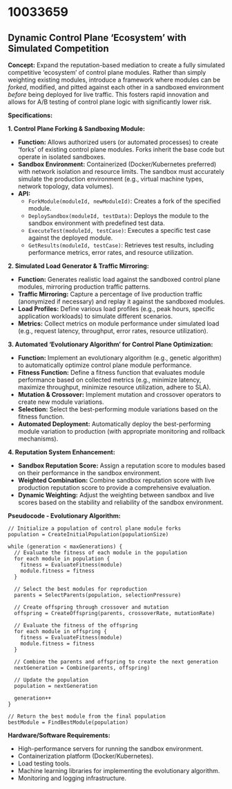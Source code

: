 # 10033659

## Dynamic Control Plane ‘Ecosystem’ with Simulated Competition

**Concept:** Expand the reputation-based mediation to create a fully simulated competitive ‘ecosystem’ of control plane modules. Rather than simply weighting existing modules, introduce a framework where modules can be *forked*, modified, and pitted against each other in a sandboxed environment *before* being deployed for live traffic.  This fosters rapid innovation and allows for A/B testing of control plane logic with significantly lower risk.

**Specifications:**

**1. Control Plane Forking & Sandboxing Module:**

*   **Function:** Allows authorized users (or automated processes) to create ‘forks’ of existing control plane modules. Forks inherit the base code but operate in isolated sandboxes.
*   **Sandbox Environment:** Containerized (Docker/Kubernetes preferred) with network isolation and resource limits.  The sandbox must accurately simulate the production environment (e.g., virtual machine types, network topology, data volumes).
*   **API:**
    *   `ForkModule(moduleId, newModuleId)`: Creates a fork of the specified module.
    *   `DeploySandbox(moduleId, testData)`: Deploys the module to the sandbox environment with predefined test data.
    *   `ExecuteTest(moduleId, testCase)`: Executes a specific test case against the deployed module.
    *   `GetResults(moduleId, testCase)`: Retrieves test results, including performance metrics, error rates, and resource utilization.

**2. Simulated Load Generator & Traffic Mirroring:**

*   **Function:** Generates realistic load against the sandboxed control plane modules, mirroring production traffic patterns.
*   **Traffic Mirroring:** Capture a percentage of live production traffic (anonymized if necessary) and replay it against the sandboxed modules.
*   **Load Profiles:** Define various load profiles (e.g., peak hours, specific application workloads) to simulate different scenarios.
*   **Metrics:** Collect metrics on module performance under simulated load (e.g., request latency, throughput, error rates, resource utilization).

**3. Automated ‘Evolutionary Algorithm’ for Control Plane Optimization:**

*   **Function:** Implement an evolutionary algorithm (e.g., genetic algorithm) to automatically optimize control plane module performance.
*   **Fitness Function:** Define a fitness function that evaluates module performance based on collected metrics (e.g., minimize latency, maximize throughput, minimize resource utilization, adhere to SLA).
*   **Mutation & Crossover:** Implement mutation and crossover operators to create new module variations.
*   **Selection:** Select the best-performing module variations based on the fitness function.
*   **Automated Deployment:** Automatically deploy the best-performing module variation to production (with appropriate monitoring and rollback mechanisms).

**4. Reputation System Enhancement:**

*   **Sandbox Reputation Score:** Assign a reputation score to modules based on their performance in the sandbox environment.
*   **Weighted Combination:** Combine sandbox reputation score with live production reputation score to provide a comprehensive evaluation.
*   **Dynamic Weighting:** Adjust the weighting between sandbox and live scores based on the stability and reliability of the sandbox environment.

**Pseudocode - Evolutionary Algorithm:**

```
// Initialize a population of control plane module forks
population = CreateInitialPopulation(populationSize)

while (generation < maxGenerations) {
  // Evaluate the fitness of each module in the population
  for each module in population {
    fitness = EvaluateFitness(module)
    module.fitness = fitness
  }

  // Select the best modules for reproduction
  parents = SelectParents(population, selectionPressure)

  // Create offspring through crossover and mutation
  offspring = CreateOffspring(parents, crossoverRate, mutationRate)

  // Evaluate the fitness of the offspring
  for each module in offspring {
    fitness = EvaluateFitness(module)
    module.fitness = fitness
  }

  // Combine the parents and offspring to create the next generation
  nextGeneration = Combine(parents, offspring)

  // Update the population
  population = nextGeneration

  generation++
}

// Return the best module from the final population
bestModule = FindBestModule(population)
```

**Hardware/Software Requirements:**

*   High-performance servers for running the sandbox environment.
*   Containerization platform (Docker/Kubernetes).
*   Load testing tools.
*   Machine learning libraries for implementing the evolutionary algorithm.
*   Monitoring and logging infrastructure.